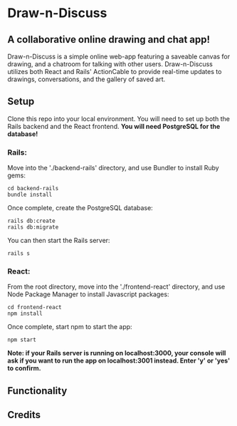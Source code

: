 
# Draw-n-Discuss
## A collaborative online drawing and chat app!

Draw-n-Discuss is a simple online web-app featuring a saveable canvas for drawing, and a chatroom for talking with other users. Draw-n-Discuss utilizes both React and Rails' ActionCable to provide real-time updates to drawings, conversations, and the gallery of saved art.

## Setup
Clone this repo into your local environment. You will need to set up both the Rails backend and the React frontend. **You will need PostgreSQL for the database!**

### Rails:
Move into the './backend-rails' directory, and use Bundler to install Ruby gems:
```
cd backend-rails
bundle install
```
Once complete, create the PostgreSQL database:
```
rails db:create
rails db:migrate
```
You can then start the Rails server:
```
rails s
```

### React:
From the root directory, move into the './frontend-react' directory, and use Node Package Manager to install Javascript packages:
```
cd frontend-react
npm install
```
Once complete, start npm to start the app:
```
npm start
```
**Note: if your Rails server is running on localhost:3000, your console will ask if you want to run the app on localhost:3001 instead. Enter 'y' or 'yes' to confirm.**

## Functionality



## Credits

